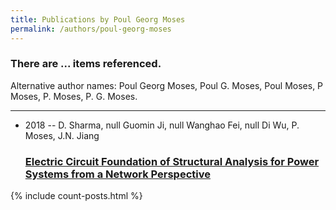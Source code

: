 ```yaml
---
title: Publications by Poul Georg Moses
permalink: /authors/poul-georg-moses
---
```


<h3 id="number-posts">There are ... items referenced.</h3>
<p id='info-authors'>Alternative author names: Poul Georg Moses, Poul G. Moses, Poul Moses, P Moses, P. Moses, P. G. Moses.</p>
<hr />
<ul class="post-list">
<li><span class='post-meta'>2018 -- D. Sharma, null Guomin Ji, null Wanghao Fei, null Di Wu, P. Moses, J.N. Jiang</span><h3><a class='post-link' href="{{ site.baseurl }}/electric-circuit-foundation-of-structural-analysis-for-power-systems-from-a-network-perspective">Electric Circuit Foundation of Structural Analysis for Power Systems from a Network Perspective</a></h3></li>

</ul>
{% include count-posts.html %}
